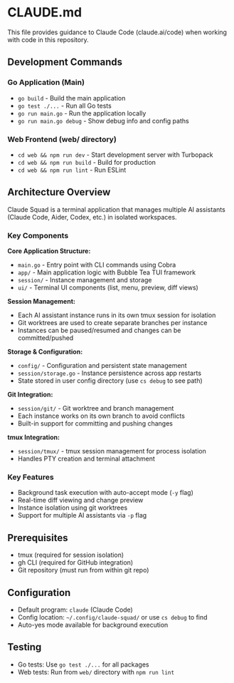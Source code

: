 # CLAUDE.md

This file provides guidance to Claude Code (claude.ai/code) when working with code in this repository.

## Development Commands

### Go Application (Main)
- `go build` - Build the main application
- `go test ./...` - Run all Go tests
- `go run main.go` - Run the application locally
- `go run main.go debug` - Show debug info and config paths

### Web Frontend (web/ directory)
- `cd web && npm run dev` - Start development server with Turbopack
- `cd web && npm run build` - Build for production
- `cd web && npm run lint` - Run ESLint

## Architecture Overview

Claude Squad is a terminal application that manages multiple AI assistants (Claude Code, Aider, Codex, etc.) in isolated workspaces.

### Key Components

**Core Application Structure:**
- `main.go` - Entry point with CLI commands using Cobra
- `app/` - Main application logic with Bubble Tea TUI framework
- `session/` - Instance management and storage
- `ui/` - Terminal UI components (list, menu, preview, diff views)

**Session Management:**
- Each AI assistant instance runs in its own tmux session for isolation
- Git worktrees are used to create separate branches per instance
- Instances can be paused/resumed and changes can be committed/pushed

**Storage & Configuration:**
- `config/` - Configuration and persistent state management
- `session/storage.go` - Instance persistence across app restarts
- State stored in user config directory (use `cs debug` to see path)

**Git Integration:**
- `session/git/` - Git worktree and branch management
- Each instance works on its own branch to avoid conflicts
- Built-in support for committing and pushing changes

**tmux Integration:**
- `session/tmux/` - tmux session management for process isolation
- Handles PTY creation and terminal attachment

### Key Features
- Background task execution with auto-accept mode (`-y` flag)
- Real-time diff viewing and change preview
- Instance isolation using git worktrees
- Support for multiple AI assistants via `-p` flag

## Prerequisites
- tmux (required for session isolation)
- gh CLI (required for GitHub integration)
- Git repository (must run from within git repo)

## Configuration
- Default program: `claude` (Claude Code)
- Config location: `~/.config/claude-squad/` or use `cs debug` to find
- Auto-yes mode available for background execution

## Testing
- Go tests: Use `go test ./...` for all packages
- Web tests: Run from `web/` directory with `npm run lint`